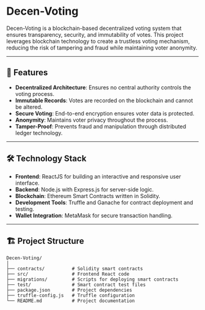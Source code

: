 # Decen-Voting

Decen-Voting is a blockchain-based decentralized voting system that ensures transparency, security, and immutability of votes. This project leverages blockchain technology to create a trustless voting mechanism, reducing the risk of tampering and fraud while maintaining voter anonymity.

---

## 🚀 Features

- **Decentralized Architecture**: Ensures no central authority controls the voting process.
- **Immutable Records**: Votes are recorded on the blockchain and cannot be altered.
- **Secure Voting**: End-to-end encryption ensures voter data is protected.
- **Anonymity**: Maintains voter privacy throughout the process.
- **Tamper-Proof**: Prevents fraud and manipulation through distributed ledger technology.

---

## 🛠️ Technology Stack

- **Frontend**: ReactJS for building an interactive and responsive user interface.
- **Backend**: Node.js with Express.js for server-side logic.
- **Blockchain**: Ethereum Smart Contracts written in Solidity.
- **Development Tools**: Truffle and Ganache for contract deployment and testing.
- **Wallet Integration**: MetaMask for secure transaction handling.

---

## 🏗️ Project Structure

```plaintext
Decen-Voting/
│
├── contracts/          # Solidity smart contracts
├── src/                # Frontend React code
├── migrations/         # Scripts for deploying smart contracts
├── test/               # Smart contract test files
├── package.json        # Project dependencies
├── truffle-config.js   # Truffle configuration
└── README.md           # Project documentation
